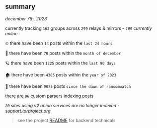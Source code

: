
## summary
_december 7th, 2023_

currently tracking `163` groups across `299` relays & mirrors - _`109` currently online_

⏲ there have been `14` posts within the `last 24 hours`

🦈 there have been `70` posts within the `month of december`

🪐 there have been `1225` posts within the `last 90 days`

🏚 there have been `4385` posts within the `year of 2023`

🦕 there have been `9075` posts `since the dawn of ransomwatch`

there are `96` custom parsers indexing posts

_`20` sites using v2 onion services are no longer indexed - [support.torproject.org](https://support.torproject.org/onionservices/v2-deprecation/)_

> see the project [README](https://github.com/joshhighet/ransomwatch#ransomwatch--) for backend technicals
